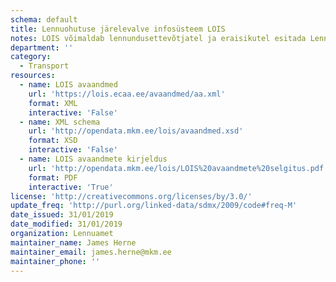 ```yaml
---
schema: default
title: Lennuohutuse järelevalve infosüsteem LOIS
notes: LOIS võimaldab lennundusettevõtjatel ja eraisikutel esitada Lennuametile elektroonselt taotlusi neile vajalike tegevuslubade ja -sertifikaatide saamiseks.
department: ''
category:
  - Transport
resources:
  - name: LOIS avaandmed
    url: 'https://lois.ecaa.ee/avaandmed/aa.xml'
    format: XML
    interactive: 'False'
  - name: XML schema
    url: 'http://opendata.mkm.ee/lois/avaandmed.xsd'
    format: XSD
    interactive: 'False'
  - name: LOIS avaandmete kirjeldus
    url: 'http://opendata.mkm.ee/lois/LOIS%20avaandmete%20selgitus.pdf'
    format: PDF
    interactive: 'True'
license: 'http://creativecommons.org/licenses/by/3.0/'
update_freq: 'http://purl.org/linked-data/sdmx/2009/code#freq-M'
date_issued: 31/01/2019
date_modified: 31/01/2019
organization: Lennuamet
maintainer_name: James Herne
maintainer_email: james.herne@mkm.ee
maintainer_phone: ''
---
```

